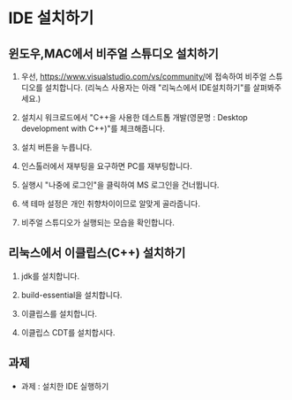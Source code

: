 # IDE 설치하기

## 윈도우,MAC에서 비주얼 스튜디오 설치하기

1. 우선, <https://www.visualstudio.com/vs/community/>에 접속하여 비주얼 스튜디오를 설치합니다. (리눅스 사용자는 아래 "리눅스에서 IDE설치하기"를 살펴봐주세요.)

1. 설치시 워크로드에서 "C++을 사용한 데스트톱 개발(영문명 : Desktop development with C++)"를 체크해줍니다.

1. 설치 버튼을 누릅니다.

1. 인스톨러에서 재부팅을 요구하면 PC를 재부팅합니다.

1. 실행시 "나중에 로그인"을 클릭하여 MS 로그인을 건너뜁니다.

1. 색 테마 설정은 개인 취향차이이므로 알맞게 골라줍니다.

1. 비주얼 스튜디오가 실행되는 모습을 확인합니다.

## 리눅스에서 이클립스(C++) 설치하기

1. jdk를 설치합니다.

1. build-essential을 설치합니다.

1. 이클립스를 설치합니다.

1. 이클립스 CDT를 설치합시다.

## 과제

* 과제 : 설치한 IDE 실행하기
